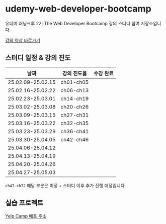 # udemy-web-developer-bootcamp

유데미 러닝크루 2기 The Web Developer Bootcamp 강의 스터디 참여 저장소입니다.
<br>

<a href="https://www.udemy.com/course/the-web-developer-bootcamp-2021-korea/">강의 영상 바로가기</a>

## 스터디 일정 & 강의 진도

|       날짜        | 강의 진도율 | 수강 완료 |
| :---------------: | :---------: | :-------: |
| 25.02.09-25.02.15 |  ch01-ch05  |           |
| 25.02.16-25.02.22 |  ch06-ch13  |           |
| 25.02.23-25.03.01 |  ch14-ch19  |           |
| 25.03.02-25.03.08 |  ch20-ch26  |           |
| 25.03.09-25.03.15 |  ch27-ch31  |           |
| 25.03.16-25.03.22 |  ch32-ch35  |           |
| 25.03.23-25.03.29 |  ch36-ch41  |           |
| 25.03.30-25.04.05 |  ch42-ch46  |           |
| 25.04.06-25.04.12 |             |           |
| 25.04.13-25.04.19 |             |           |
| 25.04.20-25.04.26 |             |           |
| 25.04.27-25.05.03 |             |           |

`ch47-ch72` 해당 부분은 미정 + 스터디 이후 추가 진행 예정입니다.

## 실습 프로젝트

<a href="#">Yelp Camp 배포 주소</a>
